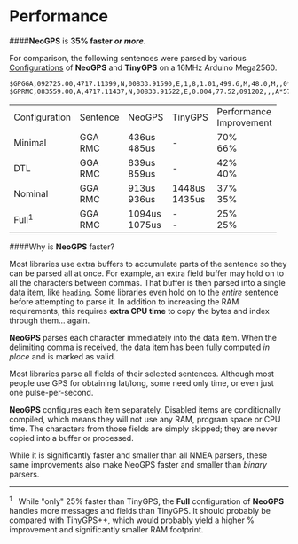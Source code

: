 Performance
===========

####**NeoGPS** is **35% faster _or more_**.

For comparison, the following sentences were parsed by various [Configurations](/doc/Configurations.md) of **NeoGPS** and **TinyGPS** on a 16MHz Arduino Mega2560.

```
$GPGGA,092725.00,4717.11399,N,00833.91590,E,1,8,1.01,499.6,M,48.0,M,,0*5B
$GPRMC,083559.00,A,4717.11437,N,00833.91522,E,0.004,77.52,091202,,,A*57
```

<table>
<tr><td>Configuration</td><td>Sentence</td><td>NeoGPS</td><td>TinyGPS</td><td>Performance<br>Improvement</td></tr>
<tr><td>Minimal</td><td>GGA<br>RMC</td><td>436us<br>485us</td><td>-</td><td>70%<br>66%</td></tr>
<tr><td>DTL</td><td>GGA<br>RMC</td><td>839us<br>859us</td><td>-</td><td>42%<BR>40%</td></tr>
<tr><td>Nominal</td><td>GGA<br>RMC</td><td>913us<br>936us</td><td>1448us<br>1435us</td><td>37%<BR>35%</td></tr>
<tr><td>Full<sup>1</sup></td><td>GGA<br>RMC</td><td>1094us<br>1075us</td><td>-<br>-</td><td>25%<BR>25%</td></tr>
</table>

####Why is **NeoGPS** faster?

Most libraries use extra buffers to accumulate parts of the sentence so they 
can be parsed all at once.  For example, an extra field buffer may hold on 
to all the characters between commas.  That buffer is then parsed into a 
single data item, like `heading`.  Some libraries even hold on to the 
*entire* sentence before attempting to parse it.  In addition to increasing 
the RAM requirements, this requires **extra CPU time** to copy the bytes and 
index through them... again.
 
**NeoGPS** parses each character immediately into the data item.  When the 
delimiting comma is received, the data item has been fully computed *in 
place* and is marked as valid.

Most libraries parse all fields of their selected sentences.  Although most 
people use GPS for obtaining lat/long, some need only time, or even just one 
pulse-per-second.

**NeoGPS** configures each item separately.  Disabled items are 
conditionally compiled, which means they will not use any RAM, program space 
or CPU time.  The characters from those fields are simply skipped; they are 
never copied into a buffer or processed.

While it is significantly faster and smaller than all NMEA parsers, these same improvements also make 
NeoGPS faster and smaller than _binary_ parsers.
______________
<sup>1</sup> &nbsp;&nbsp;While "only" 25% faster than TinyGPS, the **Full** configuration of **NeoGPS** handles more messages 
and fields than TinyGPS.  It should probably be compared with TinyGPS++, which would probably yield a 
higher % improvement and significantly smaller RAM footprint.
